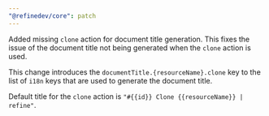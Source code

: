 ```yaml
---
"@refinedev/core": patch
---
```


Added missing `clone` action for document title generation. This fixes the issue of the document title not being generated when the `clone` action is used.

This change introduces the `documentTitle.{resourceName}.clone` key to the list of `i18n` keys that are used to generate the document title.

Default title for the `clone` action is `"#{{id}} Clone {{resourceName}} | refine"`.
